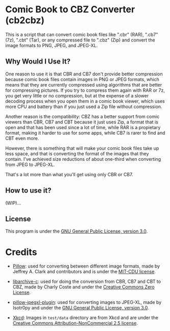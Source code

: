 # Comic Book to CBZ Converter (cb2cbz)

This is a script that can convert comic book files like ".cbr" (RAR), ".cb7" (7z), ".cbt" (Tar), or any compressed file to ".cbz" (Zip) and convert the image formats to PNG, JPEG, and JPEG-XL.

## Why Would I Use It?

One reason to use it is that CBR and CB7 don't provide better compression because comic book files contain images in PNG or JPEG formats, which means that they are currently compressed using algorithms that are better for compressing pictures. If you try to compress them again with RAR or 7z, you get very little or no compression, but at the expense of a slower decoding process when you open them in a comic book viewer, which uses more CPU and battery than if you just used a Zip file without compression.

Another reason is the compatibility: CBZ has a better support from comic viewers than CBR, CB7 and CBT because it just uses Zip, a format that is open and that has been used since a lot of time, while RAR is a propietary format, making it harder to use for some apps, while CB7 is rarer to find and CBT even more.

However, there is something that will make your comic book files take up less space, and that is converting the format of the images that they contain. I've achieved size reductions of about one-third when converting from JPEG to JPEG-XL.

That's a lot more than what you'll get using only CBR or CB7.

## How to use it?

(WIP)...

## License

This program is under the [GNU General Public License, version 3.0](LICENSE.txt).

# Credits

* [Pillow](https://python-pillow.github.io/): used for converting between different image formats, made by Jeffrey A. Clark and contributors and is under the [MIT-CDU license](https://github.com/python-pillow/Pillow/blob/main/LICENSE).

* [libarchive-c](https://github.com/Changaco/python-libarchive-c): used for doing the conversion from CBR, CB7 and CBT to CBZ, made by Charly Coste and under the [Creative Commons Zero License](https://github.com/Changaco/python-libarchive-c/blob/master/LICENSE.md).

* [pillow-jpegxl-plugin](https://github.com/Isotr0py/pillow-jpegxl-plugin): used for converting images to JPEG-XL, made by Isotr0py and under the [GNU General Public License, version 3.0](https://github.com/Isotr0py/pillow-jpegxl-plugin/blob/main/LICENSE).

* [Xkcd](https://xkcd.com): Images in `test/data` directory are from Xkcd and are under the [Creative Commons Attribution-NonCommercial 2.5 license](https://creativecommons.org/licenses/by-nc/2.5/).